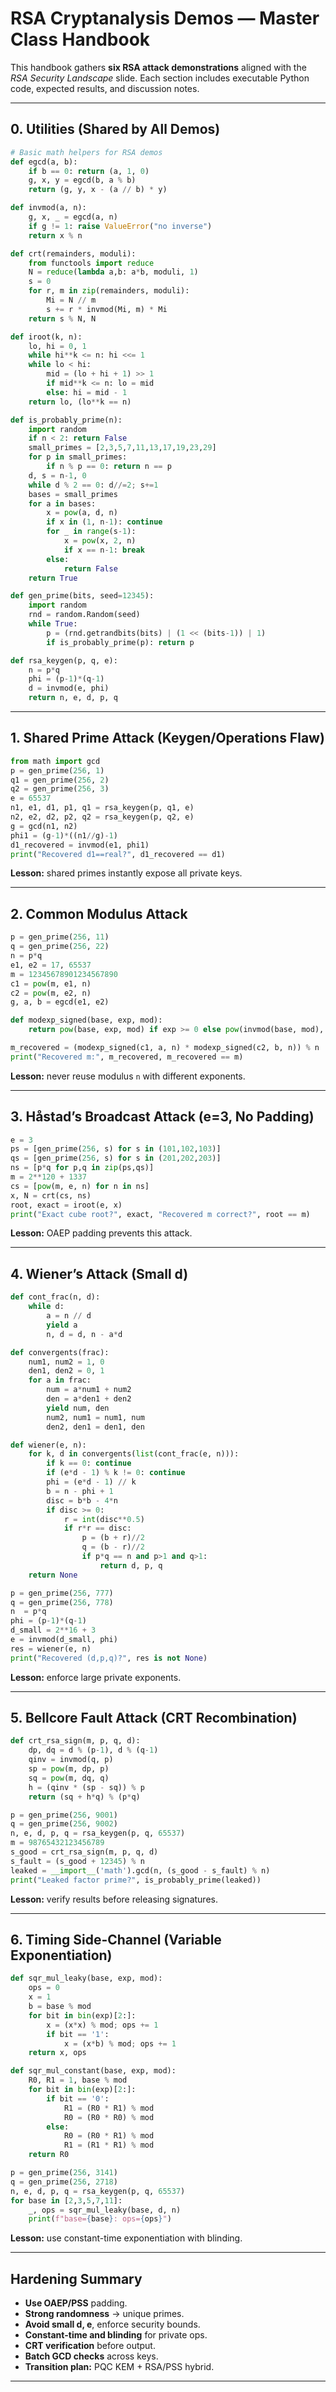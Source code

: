 # RSA Cryptanalysis Demos — Master Class Handbook

This handbook gathers **six RSA attack demonstrations** aligned with the *RSA Security Landscape* slide. Each section includes executable Python code, expected results, and discussion notes.

---

## 0. Utilities (Shared by All Demos)

```python
# Basic math helpers for RSA demos
def egcd(a, b):
    if b == 0: return (a, 1, 0)
    g, x, y = egcd(b, a % b)
    return (g, y, x - (a // b) * y)

def invmod(a, n):
    g, x, _ = egcd(a, n)
    if g != 1: raise ValueError("no inverse")
    return x % n

def crt(remainders, moduli):
    from functools import reduce
    N = reduce(lambda a,b: a*b, moduli, 1)
    s = 0
    for r, m in zip(remainders, moduli):
        Mi = N // m
        s += r * invmod(Mi, m) * Mi
    return s % N, N

def iroot(k, n):
    lo, hi = 0, 1
    while hi**k <= n: hi <<= 1
    while lo < hi:
        mid = (lo + hi + 1) >> 1
        if mid**k <= n: lo = mid
        else: hi = mid - 1
    return lo, (lo**k == n)

def is_probably_prime(n):
    import random
    if n < 2: return False
    small_primes = [2,3,5,7,11,13,17,19,23,29]
    for p in small_primes:
        if n % p == 0: return n == p
    d, s = n-1, 0
    while d % 2 == 0: d//=2; s+=1
    bases = small_primes
    for a in bases:
        x = pow(a, d, n)
        if x in (1, n-1): continue
        for _ in range(s-1):
            x = pow(x, 2, n)
            if x == n-1: break
        else:
            return False
    return True

def gen_prime(bits, seed=12345):
    import random
    rnd = random.Random(seed)
    while True:
        p = (rnd.getrandbits(bits) | (1 << (bits-1)) | 1)
        if is_probably_prime(p): return p

def rsa_keygen(p, q, e):
    n = p*q
    phi = (p-1)*(q-1)
    d = invmod(e, phi)
    return n, e, d, p, q
```

---

## 1. Shared Prime Attack (Keygen/Operations Flaw)

```python
from math import gcd
p = gen_prime(256, 1)
q1 = gen_prime(256, 2)
q2 = gen_prime(256, 3)
e = 65537
n1, e1, d1, p1, q1 = rsa_keygen(p, q1, e)
n2, e2, d2, p2, q2 = rsa_keygen(p, q2, e)
g = gcd(n1, n2)
phi1 = (g-1)*((n1//g)-1)
d1_recovered = invmod(e1, phi1)
print("Recovered d1==real?", d1_recovered == d1)
```

**Lesson:** shared primes instantly expose all private keys.

---

## 2. Common Modulus Attack

```python
p = gen_prime(256, 11)
q = gen_prime(256, 22)
n = p*q
e1, e2 = 17, 65537
m = 12345678901234567890
c1 = pow(m, e1, n)
c2 = pow(m, e2, n)
g, a, b = egcd(e1, e2)

def modexp_signed(base, exp, mod):
    return pow(base, exp, mod) if exp >= 0 else pow(invmod(base, mod), -exp, mod)

m_recovered = (modexp_signed(c1, a, n) * modexp_signed(c2, b, n)) % n
print("Recovered m:", m_recovered, m_recovered == m)
```

**Lesson:** never reuse modulus `n` with different exponents.

---

## 3. Håstad’s Broadcast Attack (e=3, No Padding)

```python
e = 3
ps = [gen_prime(256, s) for s in (101,102,103)]
qs = [gen_prime(256, s) for s in (201,202,203)]
ns = [p*q for p,q in zip(ps,qs)]
m = 2**120 + 1337
cs = [pow(m, e, n) for n in ns]
x, N = crt(cs, ns)
root, exact = iroot(e, x)
print("Exact cube root?", exact, "Recovered m correct?", root == m)
```

**Lesson:** OAEP padding prevents this attack.

---

## 4. Wiener’s Attack (Small d)

```python
def cont_frac(n, d):
    while d:
        a = n // d
        yield a
        n, d = d, n - a*d

def convergents(frac):
    num1, num2 = 1, 0
    den1, den2 = 0, 1
    for a in frac:
        num = a*num1 + num2
        den = a*den1 + den2
        yield num, den
        num2, num1 = num1, num
        den2, den1 = den1, den

def wiener(e, n):
    for k, d in convergents(list(cont_frac(e, n))):
        if k == 0: continue
        if (e*d - 1) % k != 0: continue
        phi = (e*d - 1) // k
        b = n - phi + 1
        disc = b*b - 4*n
        if disc >= 0:
            r = int(disc**0.5)
            if r*r == disc:
                p = (b + r)//2
                q = (b - r)//2
                if p*q == n and p>1 and q>1:
                    return d, p, q
    return None

p = gen_prime(256, 777)
q = gen_prime(256, 778)
n  = p*q
phi = (p-1)*(q-1)
d_small = 2**16 + 3
e = invmod(d_small, phi)
res = wiener(e, n)
print("Recovered (d,p,q)?", res is not None)
```

**Lesson:** enforce large private exponents.

---

## 5. Bellcore Fault Attack (CRT Recombination)

```python
def crt_rsa_sign(m, p, q, d):
    dp, dq = d % (p-1), d % (q-1)
    qinv = invmod(q, p)
    sp = pow(m, dp, p)
    sq = pow(m, dq, q)
    h = (qinv * (sp - sq)) % p
    return (sq + h*q) % (p*q)

p = gen_prime(256, 9001)
q = gen_prime(256, 9002)
n, e, d, p, q = rsa_keygen(p, q, 65537)
m = 98765432123456789
s_good = crt_rsa_sign(m, p, q, d)
s_fault = (s_good + 12345) % n
leaked = __import__('math').gcd(n, (s_good - s_fault) % n)
print("Leaked factor prime?", is_probably_prime(leaked))
```

**Lesson:** verify results before releasing signatures.

---

## 6. Timing Side-Channel (Variable Exponentiation)

```python
def sqr_mul_leaky(base, exp, mod):
    ops = 0
    x = 1
    b = base % mod
    for bit in bin(exp)[2:]:
        x = (x*x) % mod; ops += 1
        if bit == '1':
            x = (x*b) % mod; ops += 1
    return x, ops

def sqr_mul_constant(base, exp, mod):
    R0, R1 = 1, base % mod
    for bit in bin(exp)[2:]:
        if bit == '0':
            R1 = (R0 * R1) % mod
            R0 = (R0 * R0) % mod
        else:
            R0 = (R0 * R1) % mod
            R1 = (R1 * R1) % mod
    return R0

p = gen_prime(256, 3141)
q = gen_prime(256, 2718)
n, e, d, p, q = rsa_keygen(p, q, 65537)
for base in [2,3,5,7,11]:
    _, ops = sqr_mul_leaky(base, d, n)
    print(f"base={base}: ops={ops}")
```

**Lesson:** use constant-time exponentiation with blinding.

---

## Hardening Summary

- **Use OAEP/PSS** padding.
- **Strong randomness** → unique primes.
- **Avoid small d, e**, enforce security bounds.
- **Constant-time and blinding** for private ops.
- **CRT verification** before output.
- **Batch GCD checks** across keys.
- **Transition plan:** PQC KEM + RSA/PSS hybrid.

---
